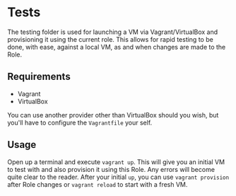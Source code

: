 # Tests
The testing folder is used for launching a VM via Vagrant/VirtualBox and provisioning it using the current role. This allows for rapid testing to be done, with ease, against a local VM, as and when changes are made to the Role.

## Requirements
- Vagrant
- VirtualBox

You can use another provider other than VirtualBox should you wish, but you'll have to configure the ```Vagrantfile``` your self.

## Usage
Open up a terminal and execute ```vagrant up```. This will give you an initial VM to test with and also provision it using this Role. Any errors will become quite clear to the reader. After your initial ```up```, you can use ```vagrant provision``` after Role changes or ```vagrant reload``` to start with a fresh VM.
